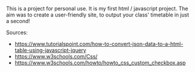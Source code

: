 This is a project for personal use. It is my first html / javascript project.
The aim was to create a user-friendly site, to output your class' timetable in just a second!

Sources:
- https://www.tutorialspoint.com/how-to-convert-json-data-to-a-html-table-using-javascript-jquery
- https://www.w3schools.com/Css/
- https://www.w3schools.com/howto/howto_css_custom_checkbox.asp